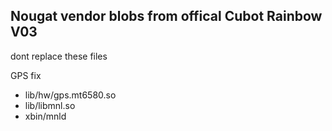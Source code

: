Nougat vendor blobs from offical Cubot Rainbow V03
---------------
dont replace these files

GPS fix
- lib/hw/gps.mt6580.so
- lib/libmnl.so
- xbin/mnld

